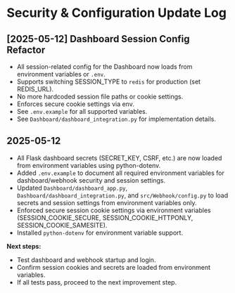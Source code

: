 # Security & Configuration Update Log

## [2025-05-12] Dashboard Session Config Refactor

- All session-related config for the Dashboard now loads from environment variables or `.env`.
- Supports switching SESSION_TYPE to `redis` for production (set REDIS_URL).
- No more hardcoded session file paths or cookie settings.
- Enforces secure cookie settings via env.
- See `.env.example` for all supported variables.
- See `Dashboard/dashboard_integration.py` for implementation details.

## 2025-05-12

- All Flask dashboard secrets (SECRET_KEY, CSRF, etc.) are now loaded from environment variables using python-dotenv.
- Added `.env.example` to document all required environment variables for dashboard/webhook security and session settings.
- Updated `Dashboard/dashboard_app.py`, `Dashboard/dashboard_integration.py`, and `src/Webhook/config.py` to load secrets and session settings from environment variables only.
- Enforced secure session cookie settings via environment variables (SESSION_COOKIE_SECURE, SESSION_COOKIE_HTTPONLY, SESSION_COOKIE_SAMESITE).
- Installed `python-dotenv` for environment variable support.

**Next steps:**

- Test dashboard and webhook startup and login.
- Confirm session cookies and secrets are loaded from environment variables.
- If all tests pass, proceed to the next improvement step.
